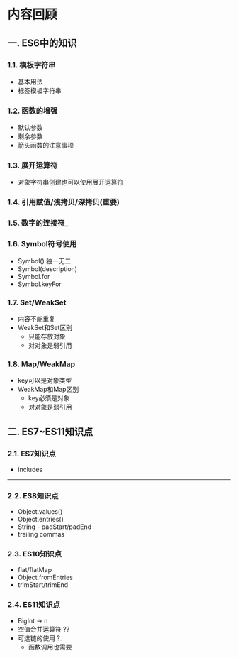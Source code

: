 # 内容回顾

## 一. ES6中的知识

### 1.1. 模板字符串

* 基本用法
* 标签模板字符串





### 1.2. 函数的增强

* 默认参数
* 剩余参数
* 箭头函数的注意事项



### 1.3. 展开运算符

* 对象字符串创建也可以使用展开运算符



### 1.4. 引用赋值/浅拷贝/深拷贝(重要)





### 1.5. 数字的连接符_





### 1.6. Symbol符号使用

* Symbol() 独一无二
* Symbol(description)
* Symbol.for
* Symbol.keyFor





### 1.7. Set/WeakSet

* 内容不能重复
* WeakSet和Set区别
  * 只能存放对象
  * 对对象是弱引用



### 1.8. Map/WeakMap

* key可以是对象类型
* WeakMap和Map区别
  * key必须是对象
  * 对对象是弱引用





## 二. ES7~ES11知识点

### 2.1. ES7知识点

* includes
* **



### 2.2. ES8知识点

* Object.values()
* Object.entries()
* String - padStart/padEnd
* trailing commas





### 2.3. ES10知识点

* flat/flatMap
* Object.fromEntries
* trimStart/trimEnd





### 2.4. ES11知识点

* BigInt -> n
* 空值合并运算符 ??
* 可选链的使用 ?.
  * 函数调用也需要















